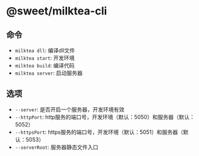 # @sweet/milktea-cli

## 命令

* `milktea dll`: 编译dll文件
* `milktea start`: 开发环境
* `milktea build`: 编译代码
* `milktea server`: 启动服务器

## 选项

* `--server`: 是否开启一个服务器，开发环境有效
* `--httpPort`: http服务的端口号，开发环境（默认：5050）和服务器（默认：5052）
* `--httpsPort`: https服务的端口号，开发环境（默认：5051）和服务器（默认：5053）
* `--serverRoot`: 服务器静态文件入口